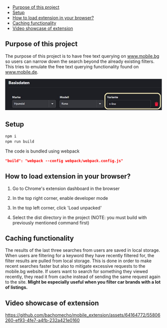 - [Purpose of this project](#purpose-of-this-project)
- [Setup](#setup)
- [How to load extension in your browser?](#how-to-load-extension-in-your-browser)
- [Caching functionality](#caching-functionality)
- [Video showcase of extension](#video-showcase-of-extension)

## Purpose of this project

The purpose of this project is to have free text querying on www.mobile.bg so users can narrow down the search beyond the already existing filters. This tries to emulate the free text querying functionality found on www.mobile.de.

![image](./docs/images/mobile_de.jpg "Mobile DE Filter")

## Setup

```bash
npm i
npm run build
```

The code is bundled using webpack

```json
"build": "webpack --config webpack/webpack.config.js"
```

## How to load extension in your browser?

1. Go to Chrome's extension dashboard in the browser

2. In the top right corner, enable developer mode

3. In the top left corner, click 'Load unpacked'

4. Select the dist directory in the project (NOTE: you must build with previously mentioned command first)

## Caching functionality

The results of the last three searches from users are saved in local storage. When users are filtering for a keyword they have recently filtered for, the filter results are pulled from local storage. This is done in order to make recent searches faster but also to mitigate excessive requests to the mobile.bg website. If users want to search for something they viewed recently, they read it from cache instead of sending the same request again to the site. **Might be especially useful when you filter car brands with a lot of listings.**

## Video showcase of extension

https://github.com/bachomecho/mobile_extension/assets/64164772/55806260-ef93-4fe7-a4fb-232a421e0160
